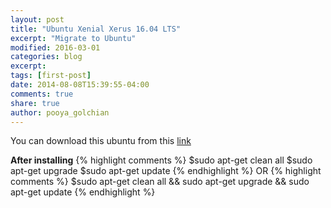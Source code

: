 ```yaml
---
layout: post
title: "Ubuntu Xenial Xerus 16.04 LTS"
excerpt: "Migrate to Ubuntu"
modified: 2016-03-01
categories: blog
excerpt:
tags: [first-post]
date: 2014-08-08T15:39:55-04:00
comments: true
share: true
author: pooya_golchian
---
```

You can download this ubuntu from this [link](http://cdimage.ubuntu.com/daily-live/current/)


**After installing**
{% highlight comments %}
$sudo apt-get clean all
$sudo apt-get upgrade
$sudo apt-get update
{% endhighlight %}
OR
{% highlight comments %}
$sudo apt-get clean all && sudo apt-get upgrade && sudo apt-get update
{% endhighlight %}
